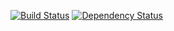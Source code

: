 [![Build Status](https://travis-ci.org/aleafs/yaflow.png?branch=master)](https://travis-ci.org/aleafs/yaflow)
[![Dependency Status](https://gemnasium.com/aleafs/yaflow.png)](https://gemnasium.com/aleafs/yaflow)
